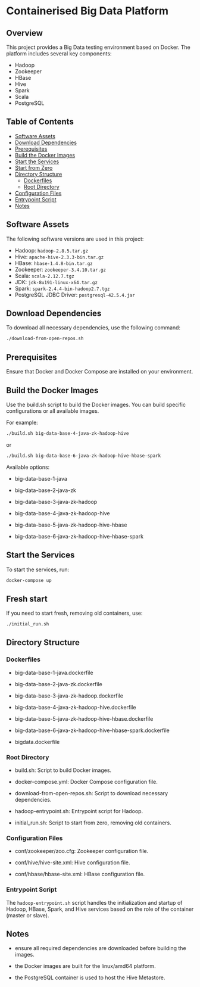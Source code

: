 # Containerised Big Data Platform

## Overview
This project provides a Big Data testing environment based on Docker. The platform includes several key components:

- Hadoop
- Zookeeper
- HBase
- Hive
- Spark
- Scala
- PostgreSQL

## Table of Contents
- [Software Assets](#software-assets)
- [Download Dependencies](#download-dependencies)
- [Prerequisites](#prerequisites)
- [Build the Docker Images](#build-the-docker-images)
- [Start the Services](#start-the-services)
- [Start from Zero](#start-from-zero)
- [Directory Structure](#directory-structure)
  - [Dockerfiles](#dockerfiles)
  - [Root Directory](#root-directory)
- [Configuration Files](#configuration-files)
- [Entrypoint Script](#entrypoint-script)
- [Notes](#notes)

## Software Assets
The following software versions are used in this project:
- Hadoop: `hadoop-2.8.5.tar.gz`
- Hive: `apache-hive-2.3.3-bin.tar.gz`
- HBase: `hbase-1.4.8-bin.tar.gz`
- Zookeeper: `zookeeper-3.4.10.tar.gz`
- Scala: `scala-2.12.7.tgz`
- JDK: `jdk-8u191-linux-x64.tar.gz`
- Spark: `spark-2.4.4-bin-hadoop2.7.tgz`
- PostgreSQL JDBC Driver: `postgresql-42.5.4.jar`

## Download Dependencies
To download all necessary dependencies, use the following command:
```bash
./download-from-open-repos.sh
```

## Prerequisites

Ensure that Docker and Docker Compose are installed on your environment.

## Build the Docker Images

Use the build.sh script to build the Docker images. You can build specific configurations or all available images. 

For example:

```bash
./build.sh big-data-base-4-java-zk-hadoop-hive
```

or 

```bash
./build.sh big-data-base-6-java-zk-hadoop-hive-hbase-spark
```

Available options:

- big-data-base-1-java

- big-data-base-2-java-zk

- big-data-base-3-java-zk-hadoop

- big-data-base-4-java-zk-hadoop-hive

- big-data-base-5-java-zk-hadoop-hive-hbase

- big-data-base-6-java-zk-hadoop-hive-hbase-spark

## Start the Services

To start the services, run:

```bash
docker-compose up
```

## Fresh start 

If you need to start fresh, removing old containers, use:

```bash
./initial_run.sh
```

## Directory Structure

### Dockerfiles

- big-data-base-1-java.dockerfile

- big-data-base-2-java-zk.dockerfile

- big-data-base-3-java-zk-hadoop.dockerfile

- big-data-base-4-java-zk-hadoop-hive.dockerfile

- big-data-base-5-java-zk-hadoop-hive-hbase.dockerfile

- big-data-base-6-java-zk-hadoop-hive-hbase-spark.dockerfile

- bigdata.dockerfile

### Root Directory

- build.sh: Script to build Docker images.

- docker-compose.yml: Docker Compose configuration file.

- download-from-open-repos.sh: Script to download necessary dependencies.

- hadoop-entrypoint.sh: Entrypoint script for Hadoop.

- initial_run.sh: Script to start from zero, removing old containers.

### Configuration Files

- conf/zookeeper/zoo.cfg: Zookeeper configuration file.

- conf/hive/hive-site.xml: Hive configuration file.

- conf/hbase/hbase-site.xml: HBase configuration file.

### Entrypoint Script

The `hadoop-entrypoint.sh` script handles the initialization and startup of Hadoop, HBase, Spark, and Hive services based on the role of the container (master or slave).

## Notes

- ensure all required dependencies are downloaded before building the images.

- the Docker images are built for the linux/amd64 platform.

- the PostgreSQL container is used to host the Hive Metastore.

